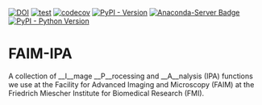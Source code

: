 [![DOI](https://zenodo.org/badge/483941812.svg)](https://zenodo.org/doi/10.5281/zenodo.11146937)
[![test](https://github.com/fmi-faim/faim-ipa/actions/workflows/test.yml/badge.svg)](https://github.com/fmi-faim/faim-ipa/actions/workflows/test.yml)
[![codecov](https://codecov.io/gh/fmi-faim/faim-ipa/graph/badge.svg?token=YQ4W0A9RZL)](https://codecov.io/gh/fmi-faim/faim-ipa)
[![PyPI - Version](https://img.shields.io/pypi/v/faim-ipa.svg)](https://pypi.org/project/faim-ipa)
[![Anaconda-Server Badge](https://anaconda.org/conda-forge/faim-ipa/badges/version.svg)](https://anaconda.org/conda-forge/faim-ipa)
[![PyPI - Python Version](https://img.shields.io/pypi/pyversions/faim-ipa.svg)](https://pypi.org/project/faim-ipa)

# FAIM-IPA
A collection of __I__mage __P__rocessing and __A__nalysis (IPA) functions we use at the Facility for Advanced Imaging and Microscopy (FAIM) at the Friedrich Miescher Institute for Biomedical Research (FMI).
